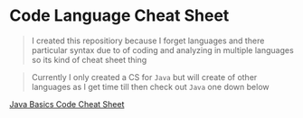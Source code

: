 # Code Language Cheat Sheet
> I created this repositiory because I forget languages and there particular syntax due to of coding and analyzing in multiple languages so its kind of cheat sheet thing

> Currently I only created a CS for `Java` but will create of other languages as I get time till then check out `Java` one down below


 [Java Basics Code Cheat Sheet](https://github.com/root-tanishq/CLSS/blob/main/JavaBasicCodeSheet.md)
